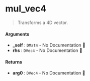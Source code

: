# mul\_vec4

>  Transforms a 4D vector.

#### Arguments

- **\_self** : `DMat4` \- No Documentation 🚧
- **rhs** : `DVec4` \- No Documentation 🚧

#### Returns

- **arg0** : `DVec4` \- No Documentation 🚧